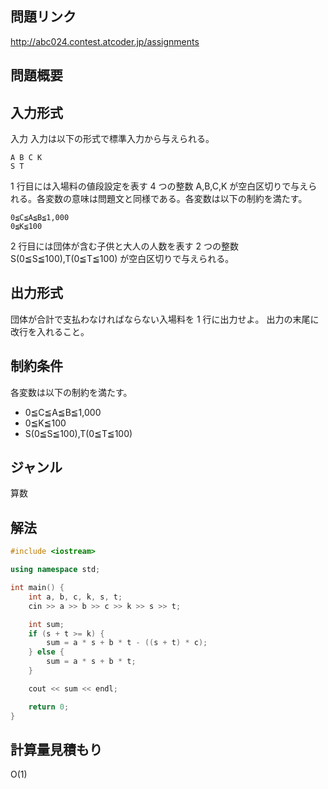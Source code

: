 ## 問題リンク

http://abc024.contest.atcoder.jp/assignments

## 問題概要


## 入力形式

入力
入力は以下の形式で標準入力から与えられる。

```
A B C K
S T
```

1 行目には入場料の値段設定を表す 4 つの整数 A,B,C,K が空白区切りで与えられる。各変数の意味は問題文と同様である。各変数は以下の制約を満たす。

```
0≦C≦A≦B≦1,000
0≦K≦100
```

2 行目には団体が含む子供と大人の人数を表す 2 つの整数 S(0≦S≦100),T(0≦T≦100) が空白区切りで与えられる。


## 出力形式

団体が合計で支払わなければならない入場料を 1 行に出力せよ。 出力の末尾に改行を入れること。


## 制約条件

各変数は以下の制約を満たす。
- 0≦C≦A≦B≦1,000
- 0≦K≦100
- S(0≦S≦100),T(0≦T≦100)


## ジャンル

算数

## 解法


```c++
#include <iostream>

using namespace std;

int main() {
    int a, b, c, k, s, t;
    cin >> a >> b >> c >> k >> s >> t;

    int sum;
    if (s + t >= k) {
        sum = a * s + b * t - ((s + t) * c);
    } else {
        sum = a * s + b * t;
    }

    cout << sum << endl;

    return 0;
}
```

## 計算量見積もり

O(1)
